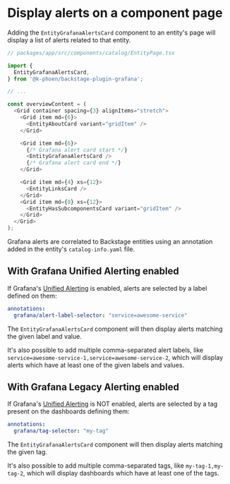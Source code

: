 # Display alerts on a component page

Adding the `EntityGrafanaAlertsCard` component to an entity's page will display a list of alerts related to that entity.

```ts
// packages/app/src/components/catalog/EntityPage.tsx

import {
  EntityGrafanaAlertsCard,
} from '@k-phoen/backstage-plugin-grafana';

// ...

const overviewContent = (
  <Grid container spacing={3} alignItems="stretch">
    <Grid item md={6}>
      <EntityAboutCard variant="gridItem" />
    </Grid>

    <Grid item md={6}>
      {/* Grafana alert card start */}
      <EntityGrafanaAlertsCard />
      {/* Grafana alert card end */}
    </Grid>

    <Grid item md={4} xs={12}>
      <EntityLinksCard />
    </Grid>
    <Grid item md={8} xs={12}>
      <EntityHasSubcomponentsCard variant="gridItem" />
    </Grid>
  </Grid>
);
```

Grafana alerts are correlated to Backstage entities using an annotation added in the entity's `catalog-info.yaml` file.

## With Grafana Unified Alerting enabled

If Grafana's [Unified Alerting](https://grafana.com/blog/2021/06/14/the-new-unified-alerting-system-for-grafana-everything-you-need-to-know/) is enabled, alerts are selected by a label defined on them:

```yaml
annotations:
  grafana/alert-label-selector: "service=awesome-service"
```

The `EntityGrafanaAlertsCard` component will then display alerts matching the given label and value.

It's also possible to add multiple comma-separated alert labels, like `service=awesome-service-1,service=awesome-service-2`, which will display alerts which have at least one of the given labels and values.

## With Grafana Legacy Alerting enabled

If Grafana's [Unified Alerting](https://grafana.com/blog/2021/06/14/the-new-unified-alerting-system-for-grafana-everything-you-need-to-know/) is NOT enabled, alerts are selected by a tag present on the dashboards defining them:

```yaml
annotations:
  grafana/tag-selector: "my-tag"
```

The `EntityGrafanaAlertsCard` component will then display alerts matching the given tag.

It's also possible to add multiple comma-separated tags, like `my-tag-1,my-tag-2`, which will display dashboards which have at least one of the tags.